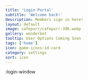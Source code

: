 ```yaml
---
title: 'Login Portal'
subtitle: 'Welcome back!'
description: Members sign in here!
layout: default
image: cafepurr/cafepurr-396.webp
gallery: wonderbot
tooltip: User Options Coming Soon
tags: ['home']
icon: game-icons:id-card
category: settings
sort: icon
---
```


:login-window
